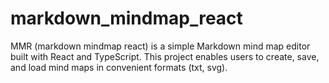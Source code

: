 # markdown_mindmap_react
MMR (markdown mindmap react) is a simple Markdown mind map editor built with React and TypeScript. This project enables users to create, save, and load mind maps in convenient formats (txt, svg).
